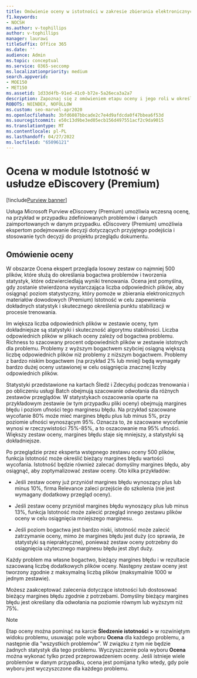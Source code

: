 ```yaml
---
title: Omówienie oceny w istotności w zakresie zbierania elektronicznych materiałów dowodowych (Premium)
f1.keywords:
- NOCSH
ms.author: v-tophillips
author: v-tophillips
manager: laurawi
titleSuffix: Office 365
ms.date: ''
audience: Admin
ms.topic: conceptual
ms.service: O365-seccomp
ms.localizationpriority: medium
search.appverid:
- MOE150
- MET150
ms.assetid: 1d33d4fb-91ed-41c0-b72e-5a26eca3a2a7
description: Zapoznaj się z omówieniem etapu oceny i jego roli w określaniu bogactwa problemów podczas trenowania istotności w usłudze Microsoft Purview eDiscovery (Premium).
ROBOTS: NOINDEX, NOFOLLOW
ms.custom: seo-marvel-apr2020
ms.openlocfilehash: 3bfd6087bbcade2c7e4d9afdcda0f47bbea6f53d
ms.sourcegitcommit: e50c13d9be3ed05ecb156d497551acf2c9da9015
ms.translationtype: MT
ms.contentlocale: pl-PL
ms.lasthandoff: 04/27/2022
ms.locfileid: "65096121"
---
```

# <a name="assessment-in-the-relevance-module-in-ediscovery-premium"></a>Ocena w module Istotność w usłudze eDiscovery (Premium)

[!include[Purview banner](../includes/purview-rebrand-banner.md)]
  
Usługa Microsoft Purview eDiscovery (Premium) umożliwia wczesną ocenę, na przykład w przypadku zdefiniowanych problemów i danych zaimportowanych w danym przypadku. eDiscovery (Premium) umożliwia ekspertom podejmowanie decyzji dotyczących przyjętego podejścia i stosowanie tych decyzji do projektu przeglądu dokumentu.
  
## <a name="understanding-assessment"></a>Omówienie oceny

W obszarze Ocena ekspert przegląda losowy zestaw co najmniej 500 plików, które służą do określania bogactwa problemów i tworzenia statystyk, które odzwierciedlają wyniki trenowania. Ocena jest pomyślna, gdy zostanie stwierdzona wystarczająca liczba odpowiednich plików, aby osiągnąć poziom statystyczny, który pomoże w zbierania elektronicznych materiałów dowodowych (Premium) Istotność w celu zapewnienia dokładnych statystyk i skutecznego określenia punktu stabilizacji w procesie trenowania. 
  
Im większa liczba odpowiednich plików w zestawie oceny, tym dokładniejsze są statystyki i skuteczność algorytmu stabilności. Liczba odpowiednich plików w plikach oceny zależy od bogactwa problemu. Richness to szacowany procent odpowiednich plików w zestawie istotnych dla problemu. Problemy z wyższym bogactwem szybciej osiągną większą liczbę odpowiednich plików niż problemy z niższym bogactwem. Problemy z bardzo niskim bogactwem (na przykład 2% lub mniej) będą wymagały bardzo dużej oceny ustawionej w celu osiągnięcia znacznej liczby odpowiednich plików.
  
Statystyki przedstawione na kartach Śledź i Zdecyduj podczas trenowania i po obliczeniu usługi Batch obejmują szacowanie odwołania dla różnych zestawów przeglądów. W statystykach oszacowania oparte na przykładowym zestawie (w tym przypadku pliki oceny) obejmują margines błędu i poziom ufności tego marginesu błędu. Na przykład szacowane wycofanie 80% może mieć margines błędu plus lub minus 5%, przy poziomie ufności wynoszącym 95%. Oznacza to, że szacowane wycofanie wynosi w rzeczywistości 75%-85%, a to oszacowanie ma 95% ufności. Większy zestaw oceny, margines błędu staje się mniejszy, a statystyki są dokładniejsze. 
  
Po przeglądzie przez eksperta wstępnego zestawu oceny 500 plików, funkcja Istotność może określić bieżący margines błędu wartości wycofania. Istotność będzie również zalecać domyślny margines błędu, aby osiągnąć, aby zoptymalizować zestaw oceny. Oto kilka przykładów:
  
- Jeśli zestaw oceny już przyniósł margines błędu wynoszący plus lub minus 10%, firma Relevance zaleci przejście do szkolenia (nie jest wymagany dodatkowy przegląd oceny). 

- Jeśli zestaw oceny przyniósł margines błędu wynoszący plus lub minus 13%, funkcja Istotność może zalecić przegląd innego zestawu plików oceny w celu osiągnięcia mniejszego marginesu. 

- Jeśli poziom bogactwa jest bardzo niski, istotność może zalecić zatrzymanie oceny, mimo że margines błędu jest duży (co sprawia, że statystyki są niepraktyczne), ponieważ zestaw oceny potrzebny do osiągnięcia użytecznego marginesu błędu jest zbyt duży.

Każdy problem ma własne bogactwo, bieżący margines błędu i w rezultacie szacowaną liczbę dodatkowych plików oceny. Następny zestaw oceny jest tworzony zgodnie z maksymalną liczbą plików (maksymalnie 1000 w jednym zestawie).
  
Możesz zaakceptować zalecenia dotyczące istotności lub dostosować bieżący margines błędu zgodnie z potrzebami. Domyślny bieżący margines błędu jest określany dla odwołania na poziomie równym lub wyższym niż 75%.
  
> [!NOTE]
> Etap oceny można pominąć na karcie **Śledzenie istotności \>** w rozwiniętym widoku problemu, usuwając pole wyboru **Ocena** dla każdego problemu, a następnie dla "wszystkich problemów". W związku z tym nie będzie żadnych statystyk dla tego problemu. Wyczyszczenie pola wyboru **Ocena** można wykonać tylko przed przeprowadzeniem oceny. Jeśli istnieje wiele problemów w danym przypadku, ocena jest pomijana tylko wtedy, gdy pole wyboru jest wyczyszczone dla każdego problemu.
